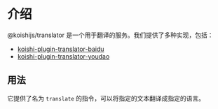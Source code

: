 # 介绍

@koishijs/translator 是一个用于翻译的服务。我们提供了多种实现，包括：

- [koishi-plugin-translator-baidu](./plugins/baidu.md)
- [koishi-plugin-translator-youdao](./plugins/youdao.md)

## 用法

它提供了名为 `translate` 的指令，可以将指定的文本翻译成指定的语言。
